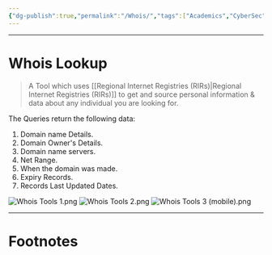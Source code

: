 ```yaml
---
{"dg-publish":true,"permalink":"/Whois/","tags":["Academics","CyberSec","EthHack"]}
---
```



---
# Whois Lookup
> A Tool which uses [[Regional Internet Registries (RIRs)\|Regional Internet Registries (RIRs)]] to get and source personal information & data about any individual you are looking for.

The Queries return the following data:
1. Domain name Details.
2. Domain Owner's Details.
3. Domain name servers.
4. Net Range.
5. When the domain was made.
6. Expiry Records.
7. Records Last Updated Dates.

![Whois Tools 1.png](/img/user/Vaulted%20Images/Whois%20Tools%201.png)
![Whois Tools 2.png](/img/user/Vaulted%20Images/Whois%20Tools%202.png)
![Whois Tools 3 (mobile).png](/img/user/Vaulted%20Images/Whois%20Tools%203%20(mobile).png)

---
# Footnotes